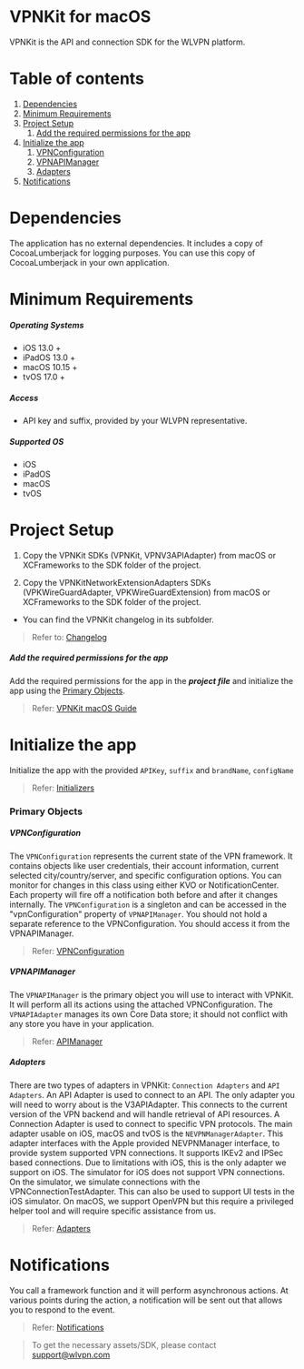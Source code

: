 # VPNKit for macOS

VPNKit is the API and connection SDK for the WLVPN platform.

# Table of contents
1. [Dependencies](#dependencies)
2. [Minimum Requirements](#minimum-requirements)
3. [Project Setup](#project-setup)
    1. [Add the required permissions for the app](#add-the-required-permissions-for-the-app)
4. [Initialize the app](#initialize-the-app)
    1. [VPNConfiguration](#vpnConfiguration)
    2. [VPNAPIManager](#vpnapimanager)
    3. [Adapters](#adapters)
5. [Notifications](#notifications)


# Dependencies
The application has no external dependencies. It includes a copy of CocoaLumberjack for logging purposes. You can use this copy of CocoaLumberjack in your own application.


# Minimum Requirements
##### Operating Systems
- iOS    13.0 +
- iPadOS 13.0 +
- macOS  10.15 +
- tvOS   17.0 +

##### Access
- API key and suffix, provided by your WLVPN representative.

##### Supported OS
- iOS
- iPadOS
- macOS
- tvOS


# Project Setup
1. Copy the VPNKit SDKs (VPNKit, VPNV3APIAdapter) from macOS or XCFrameworks to the SDK folder of the project.
    
2. Copy the VPNKitNetworkExtensionAdapters SDKs (VPKWireGuardAdapter, VPKWireGuardExtension) from macOS or XCFrameworks to the SDK folder of the project.

- You can find the VPNKit changelog in its subfolder.

> Refer to: [Changelog](https://github.com/wlvpn/ConsumerVPN-macOS/blob/main/SDK/Documentation/Changelog.md)

##### Add the required permissions for the app

Add the required permissions for the app in the ***project file*** and initialize the app using the
[Primary Objects](#primary-objects).

> Refer: [VPNKit macOS Guide](https://github.com/wlvpn/ConsumerVPN-macOS/blob/main/SDK/Documentation/VPNKit%20macOS%20Guide.md) 


# Initialize the app
Initialize the app with the provided `APIKey`, `suffix` and `brandName`, `configName`

> Refer: [Initializers](https://github.com/wlvpn/ConsumerVPN-macOS/blob/main/SDK/Documentation/Initializers.md)


### Primary Objects

##### VPNConfiguration
The `VPNConfiguration` represents the current state of the VPN framework. It contains objects like user credentials, their account information, current selected city/country/server, and specific configuration options. You can monitor for changes in this class using either KVO or NotificationCenter. Each property will fire off a notification both before and after it changes internally. The `VPNConfiguration` is a singleton and can be accessed in the "vpnConfiguration" property of `VPNAPIManager`. You should not hold a separate reference to the VPNConfiguration. You should access it from the VPNAPIManager.

> Refer: [VPNConfiguration](https://github.com/wlvpn/ConsumerVPN-macOS/blob/main/SDK/Documentation/VPNConfiguration.md)

##### VPNAPIManager
The `VPNAPIManager` is the primary object you will use to interact with VPNKit. It will perform all its actions using the attached VPNConfiguration. The `VPNAPIAdapter` manages its own Core Data store; it should not conflict with any store you have in your application.
 
> Refer: [APIManager](https://github.com/wlvpn/ConsumerVPN-macOS/blob/main/SDK/Documentation/APIManager.md)

##### Adapters
There are two types of adapters in VPNKit: `Connection Adapters` and `API Adapters`.
An API Adapter is used to connect to an API. The only adapter you will need to worry about is the V3APIAdapter. This connects to the current version of the VPN backend and will handle retrieval of API resources. 
A Connection Adapter is used to connect to specific VPN protocols. The main adapter usable on iOS, macOS and tvOS is the `NEVPNManagerAdapter`. This adapter interfaces with the Apple provided NEVPNManager interface, to provide system supported VPN connections. It supports IKEv2 and IPSec based connections. Due to limitations with iOS, this is the only adapter we support on iOS. The simulator for iOS does not support VPN connections. On the simulator, we simulate connections with the VPNConnectionTestAdapter. This can also be used to support UI tests in the iOS simulator. On macOS, we support OpenVPN but this require a privileged helper tool and will require specific assistance from us.
 
> Refer: [Adapters](https://github.com/wlvpn/ConsumerVPN-macOS/blob/main/SDK/Documentation/Adapters.md)


# Notifications
You call a framework function and it will perform asynchronous actions. At various points during the action, a notification will be sent out that allows you to respond to the event. 
> Refer: [Notifications](https://github.com/wlvpn/ConsumerVPN-macOS/blob/main/SDK/Documentation/Notifications.md)


> To get the necessary assets/SDK, please contact support@wlvpn.com
